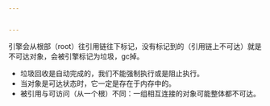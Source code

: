 ```yaml
---


---
```


<p>引擎会从根部（root）往引用链往下标记，没有标记到的（引用链上不可达）就是不可达对象，会被引擎标记为垃圾，gc掉。</p>
<ul>
<li>垃圾回收是自动完成的，我们不能强制执行或是阻止执行。</li>
<li>当对象是可达状态时，它一定是存在于内存中的。</li>
<li>被引用与可访问（从一个根）不同：一组相互连接的对象可能整体都不可达。</li>
</ul>

